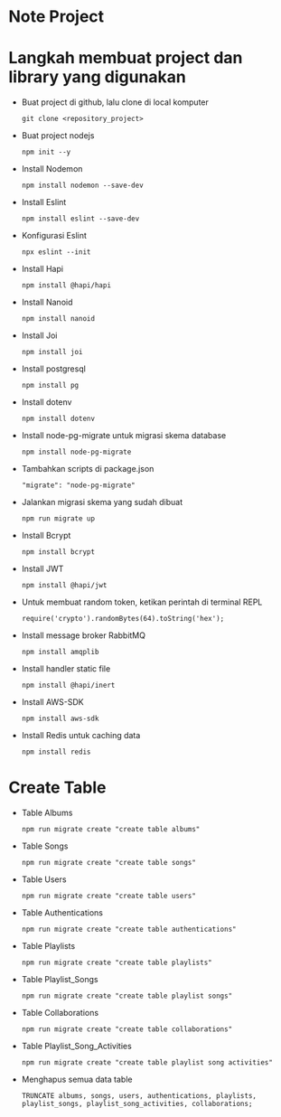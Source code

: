 # Note Project

# Langkah membuat project dan library yang digunakan

- Buat project di github, lalu clone di local komputer

    ```
    git clone <repository_project>
    ```

- Buat project nodejs

    ```
    npm init --y
    ```
- Install Nodemon

    ```
    npm install nodemon --save-dev
    ```

- Install Eslint

    ```
    npm install eslint --save-dev
    ```

- Konfigurasi Eslint

    ```
    npx eslint --init
    ```

- Install Hapi

    ```
    npm install @hapi/hapi
    ```

- Install Nanoid

    ```
    npm install nanoid
    ```

- Install Joi

    ```
    npm install joi
    ```

- Install postgresql

    ```
    npm install pg
    ```

- Install dotenv

    ```
    npm install dotenv
    ```

- Install node-pg-migrate untuk migrasi skema database

    ```
    npm install node-pg-migrate
    ```

- Tambahkan scripts di package.json 

    ```
    "migrate": "node-pg-migrate"
    ```

- Jalankan migrasi skema yang sudah dibuat

    ```
    npm run migrate up
    ```

- Install Bcrypt

    ```   
    npm install bcrypt
    ```

- Install JWT

    ```
    npm install @hapi/jwt
    ```
- Untuk membuat random token, ketikan perintah di terminal REPL

    ```
    require('crypto').randomBytes(64).toString('hex');
    ```
- Install message broker RabbitMQ

    ```
    npm install amqplib
    ```

- Install handler static file

    ```
    npm install @hapi/inert
    ```

- Install AWS-SDK

    ```
    npm install aws-sdk
    ```

- Install Redis untuk caching data

    ```
    npm install redis
    ```

# Create Table
- Table Albums

    ```
    npm run migrate create "create table albums"
    ```

- Table Songs
    ```
    npm run migrate create "create table songs"
    ```

- Table Users

    ```
    npm run migrate create "create table users"
    ```

- Table Authentications

    ```
    npm run migrate create "create table authentications"
    ```

- Table Playlists

    ```
    npm run migrate create "create table playlists"
    ```

- Table Playlist_Songs
    ```
    npm run migrate create "create table playlist songs"
    ```

- Table Collaborations

    ```
    npm run migrate create "create table collaborations"
    ```

- Table Playlist_Song_Activities

    ```
    npm run migrate create "create table playlist song activities"
    ```

- Menghapus semua data table

    ```
    TRUNCATE albums, songs, users, authentications, playlists, playlist_songs, playlist_song_activities, collaborations;
    ```